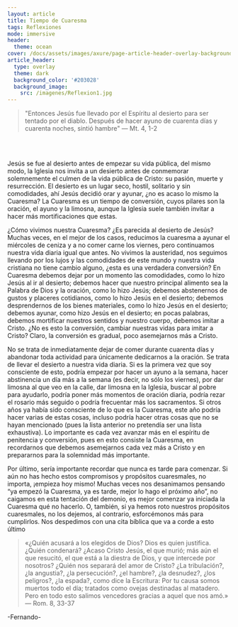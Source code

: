 ```yaml
---
layout: article
title: Tiempo de Cuaresma
tags: Reflexiones
mode: immersive
header:
  theme: ocean
cover: /docs/assets/images/axure/page-article-header-overlay-background-image.jpg
article_header:
  type: overlay
  theme: dark
  background_color: '#203028'
  background_image:
    src: /imagenes/Reflexion1.jpg
---
```


> "Entonces Jesús fue llevado por el Espíritu al desierto para ser tentado por el diablo. Después de hacer ayuno de cuarenta días y cuarenta noches, sintió hambre"  — Mt. 4, 1-2 
<br />  
<br />
  
Jesús se fue al desierto antes de empezar su vida pública, del mismo modo, la Iglesia nos invita a un desierto antes de conmemorar solemnemente el culmen de la vida pública de Cristo: su pasión, muerte y resurrección. El desierto es un lugar seco, hostil, solitario y sin comodidades, ahí Jesús decidió orar y ayunar, ¿no es acaso lo mismo la Cuaresma? La Cuaresma es un tiempo de conversión, cuyos pilares son la oración, el ayuno y la limosna, aunque la Iglesia suele también invitar a hacer más mortificaciones que estas. 

¿Cómo vivimos nuestra Cuaresma? ¿Es parecida al desierto de Jesús? Muchas veces, en el mejor de los casos, reducimos la cuaresma a ayunar el miércoles de ceniza y a no comer carne los viernes, pero continuamos nuestra vida diaria igual que antes. No vivimos la austeridad, nos seguimos llevando por los lujos y las comodidades de este mundo y nuestra vida cristiana no tiene cambio alguno, ¿esta es una verdadera conversión? En Cuaresma debemos dejar por un momento las comodidades, como lo hizo Jesús al ir al desierto; debemos hacer que nuestro principal alimento sea la Palabra de Dios y la oración, como lo hizo Jesús; debemos abstenernos de gustos y placeres cotidianos, como lo hizo Jesús en el desierto; debemos desprendernos de los bienes materiales, como lo hizo Jesús en el desierto; debemos ayunar, como hizo Jesús en el desierto; en pocas palabras, debemos mortificar nuestros sentidos y nuestro cuerpo, debemos imitar a Cristo. ¿No es esto la conversión, cambiar nuestras vidas para imitar a Cristo? Claro, la conversión es gradual, poco asemejarnos más a Cristo.

No se trata de inmediatamente dejar de comer durante cuarenta días y abandonar toda actividad para únicamente dedicarnos a la oración. Se trata de llevar el desierto a nuestra vida diaria. Si es la primera vez que soy consciente de esto, podría empezar por hacer un ayuno a la semana, hacer abstinencia un día más a la semana (es decir, no sólo los viernes), por dar limosna al que veo en la calle, dar limosna en la Iglesia, buscar al pobre para ayudarlo, podría poner más momentos de oración diaria, podría rezar el rosario más seguido o podría frecuentar más los sacramentos. Si otros años ya había sido consciente de lo que es la Cuaresma, este año podría hacer varias de estas cosas, incluso podría hacer otras cosas que no se hayan mencionado (pues la lista anterior no pretendía ser una lista exhaustiva). Lo importante es cada vez avanzar más en el espíritu de penitencia y conversión, pues en esto consiste la Cuaresma, en recordarnos que debemos asemejarnos cada vez más a Cristo y en prepararnos para la solemnidad más importante.

Por último, sería importante recordar que nunca es tarde para comenzar. Si aún no has hecho estos compromisos y propósitos cuaresmales, no importa, ¡empieza hoy mismo! Muchas veces nos desanimamos pensando “ya empezó la Cuaresma, ya es tarde, mejor lo hago el próximo año”, no caigamos en esta tentación del demonio, es mejor comenzar ya iniciada la Cuaresma qué no hacerlo. O, también, si ya hemos roto nuestros propósitos cuaresmales, no los dejemos, al contrario, esforcémonos más para cumplirlos. Nos despedimos con una cita bíblica que va a corde a esto último

> «¿Quién acusará a los elegidos de Dios? Dios es quien justifica. ¿Quién condenará? ¿Acaso Cristo Jesús, el que murió; más aún el que resucitó, el que está a la diestra de Dios, y que intercede por nosotros? ¿Quién nos separará del amor de Cristo? ¿La tribulación?, ¿la angustia?, ¿la persecución?, ¿el hambre?, ¿la desnudez?, ¿los peligros?, ¿la espada?, como dice la Escritura: Por tu causa somos muertos todo el día; tratados como ovejas destinadas al matadero. Pero en todo esto salimos vencedores gracias a aquel que nos amó.»  — Rom. 8, 33-37

-Fernando-

